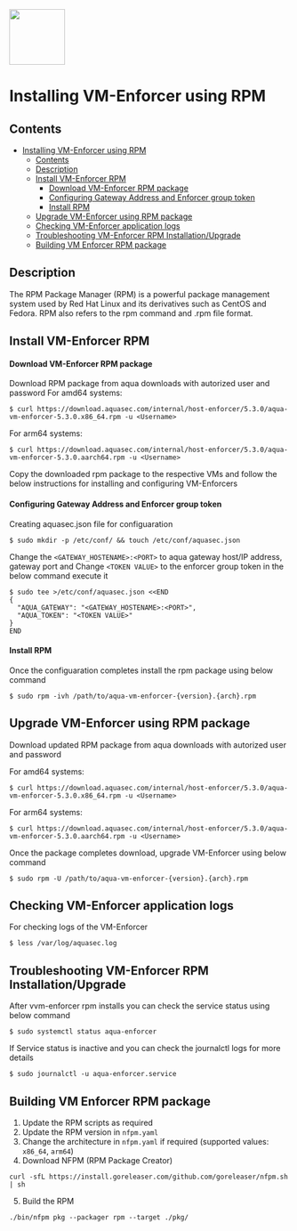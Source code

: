 <img src="https://avatars3.githubusercontent.com/u/12783832?s=200&v=4" height="100" width="100" />

# Installing VM-Enforcer using RPM

## Contents

- [Installing VM-Enforcer using RPM](#installing-vm-enforcer-using-rpm)
  - [Contents](#contents)
  - [Description](#description)
  - [Install VM-Enforcer RPM](#install-vm-enforcer-rpm)
      - [Download VM-Enforcer RPM package](#download-vm-enforcer-rpm-package)
      - [Configuring Gateway Address and Enforcer group token](#configuring-gateway-address-and-enforcer-group-token)
      - [Install RPM](#install-rpm)
  - [Upgrade VM-Enforcer using RPM package](#upgrade-vm-enforcer-using-rpm-package)
  - [Checking VM-Enforcer application logs](#checking-vm-enforcer-application-logs)
  - [Troubleshooting VM-Enforcer RPM Installation/Upgrade](#troubleshooting-vm-enforcer-rpm-installationupgrade)
  - [Building VM Enforcer RPM package](#building-vm-enforcer-rpm-package)

## Description
The RPM Package Manager (RPM) is a powerful package management system used by Red Hat Linux and its derivatives such as CentOS and Fedora. RPM also refers to the rpm command and .rpm file format. 

## Install VM-Enforcer RPM
#### Download VM-Enforcer RPM package

Download RPM package from aqua downloads with autorized user and password
For amd64 systems:
```shell
$ curl https://download.aquasec.com/internal/host-enforcer/5.3.0/aqua-vm-enforcer-5.3.0.x86_64.rpm -u <Username>
```
For arm64 systems:
```shell
$ curl https://download.aquasec.com/internal/host-enforcer/5.3.0/aqua-vm-enforcer-5.3.0.aarch64.rpm -u <Username>
```

Copy the downloaded rpm package to the respective VMs and follow the below instructions for installing and configuring VM-Enforcers

#### Configuring Gateway Address and Enforcer group token

Creating aquasec.json file for configuaration 
```shell
$ sudo mkdir -p /etc/conf/ && touch /etc/conf/aquasec.json
```

Change the `<GATEWAY_HOSTENAME>:<PORT>` to aqua gateway host/IP address, gateway port and Change `<TOKEN VALUE>` to the enforcer group token in the below command execute it 
```shell
$ sudo tee >/etc/conf/aquasec.json <<END
{
  "AQUA_GATEWAY": "<GATEWAY_HOSTENAME>:<PORT>",
  "AQUA_TOKEN": "<TOKEN VALUE>"
}
END
```

#### Install RPM

Once the configuaration completes install the rpm package using below command

```shell
$ sudo rpm -ivh /path/to/aqua-vm-enforcer-{version}.{arch}.rpm
```
## Upgrade VM-Enforcer using RPM package

Download updated RPM package from aqua downloads with autorized user and password

For amd64 systems:
```shell
$ curl https://download.aquasec.com/internal/host-enforcer/5.3.0/aqua-vm-enforcer-5.3.0.x86_64.rpm -u <Username>
```
For arm64 systems:
```shell
$ curl https://download.aquasec.com/internal/host-enforcer/5.3.0/aqua-vm-enforcer-5.3.0.aarch64.rpm -u <Username>
```

Once the package completes download, upgrade VM-Enforcer using below command

```shell
$ sudo rpm -U /path/to/aqua-vm-enforcer-{version}.{arch}.rpm
```

## Checking VM-Enforcer application logs
For checking logs of the VM-Enforcer
```shell
$ less /var/log/aquasec.log
```
## Troubleshooting VM-Enforcer RPM Installation/Upgrade

After vvm-enforcer rpm installs you can check the service status using below command
```shell
$ sudo systemctl status aqua-enforcer
```
If Service status is inactive and you can check the journalctl logs for more details
```shell
$ sudo journalctl -u aqua-enforcer.service
```

## Building VM Enforcer RPM package 

1) Update the RPM scripts as required
2) Update the RPM version in `nfpm.yaml`
3) Change the architecture in `nfpm.yaml` if required (supported values: `x86_64`, `arm64`)
4) Download NFPM (RPM Package Creator)
```shell
curl -sfL https://install.goreleaser.com/github.com/goreleaser/nfpm.sh | sh
```
5) Build the RPM
```shell
./bin/nfpm pkg --packager rpm --target ./pkg/
```
